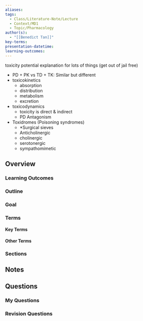 ```yaml
---
aliases: 
tags:
  - Class/Literature-Note/Lecture
  - Context/MD1
  - Topic/Pharmacology
author(s):
  - "[[Benedict Tan]]"
key-terms: 
presentation-datetime: 
learning-outcomes:
---
```

toxicity potential explanation for lots of things (get out of jail free)

- PD + PK vs TD + TK: Similar but different
- toxicokinetics
	- absorption
	- distribution
	- metabolism
	- excretion
- toxicodynamics
	- toxicity is direct & indirect
	- PD Antagonism
- Toxidromes (Poisoning syndromes)
	- \*Surgical sieves
	- Anticholinergic
	- cholinergic
	- serotonergic
	- sympathomimetic

## Overview
### Learning Outcomes

### Outline

### Goal

### Terms
#### Key Terms

#### Other Terms

### Sections


## Notes


## Questions

### My Questions
### Revision Questions




